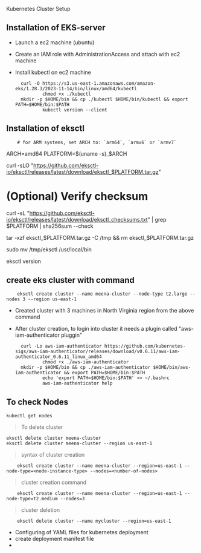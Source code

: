 Kubernetes Cluster Setup


Installation of EKS-server
--------------------
* Launch a ec2 machine (ubuntu)
* Create an IAM role with AdministrationAccess and attach with ec2 machine
* Install kubectl on ec2 machine
  
		curl -O https://s3.us-east-1.amazonaws.com/amazon-eks/1.28.3/2023-11-14/bin/linux/amd64/kubectl
                chmod +x ./kubectl
		mkdir -p $HOME/bin && cp ./kubectl $HOME/bin/kubectl && export PATH=$HOME/bin:$PATH
                kubectl version --client


Installation of eksctl
--------------------
	
		# for ARM systems, set ARCH to: `arm64`, `armv6` or `armv7`
ARCH=amd64
PLATFORM=$(uname -s)_$ARCH

curl -sLO "https://github.com/eksctl-io/eksctl/releases/latest/download/eksctl_$PLATFORM.tar.gz"

# (Optional) Verify checksum
curl -sL "https://github.com/eksctl-io/eksctl/releases/latest/download/eksctl_checksums.txt" | grep $PLATFORM | sha256sum --check

tar -xzf eksctl_$PLATFORM.tar.gz -C /tmp && rm eksctl_$PLATFORM.tar.gz

sudo mv /tmp/eksctl /usr/local/bin

  eksctl version 

create eks cluster with command 
--------------------------------

		eksctl create cluster --name meena-cluster --node-type t2.large --nodes 3 --region us-east-1
	
* Created cluster with 3 machines in North Virginia region from the above command 
* After cluster creation, to login into cluster it needs a plugin called "aws-iam-authenticator pluggin" 
	
		curl -Lo aws-iam-authenticator https://github.com/kubernetes-sigs/aws-iam-authenticator/releases/download/v0.6.11/aws-iam-authenticator_0.6.11_linux_amd64
                chmod +x ./aws-iam-authenticator
		mkdir -p $HOME/bin && cp ./aws-iam-authenticator $HOME/bin/aws-iam-authenticator && export PATH=$HOME/bin:$PATH
                echo 'export PATH=$HOME/bin:$PATH' >> ~/.bashrc
                aws-iam-authenticator help


To check Nodes 
---------------
	kubectl get nodes

>To delete cluster
	
	eksctl delete cluster meena-cluster 
	eksctl delete cluster meena-cluster --region us-east-1

>syntax of cluster creation

		eksctl create cluster --name meena-cluster --region=us-east-1 --node-type=<node-instance-type> --nodes=<number-of-nodes>

> cluster creation command

		eksctl create cluster --name meena-cluster --region=us-east-1 --node-type=t2.medium --nodes=3

>cluster deletion

		eksctl delete cluster --name mycluster --region=us-east-1
  * Configuring of YAML files for kubernetes deployment
  * create deployment manifest file
  * 
  


